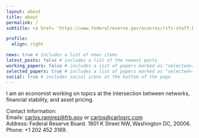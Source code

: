 ```yaml
---
layout: about
title: about
permalink: /
subtitle: <a href= 'https://www.federalreserve.gov/econres/rsfs-staff.htm'>Division of Research and Statistics. Federal Reserve Board.</a>

profile:
  align: right

news: true # includes a list of news items
latest_posts: false # includes a list of the newest posts
working_papers: false # includes a list of papers marked as "selected={false}"
selected_papers: true # includes a list of papers marked as "selected={true}"
social: true # includes social icons at the bottom of the page
---
```


I am an economist working on topics at the intersection between networks, financial stability, and asset pricing. 

Contact Information:<br>
Emails: <a href = "mailto: carlos.ramirez@frb.gov">carlos.ramirez@frb.gov </a> or <a href = "mailto: carlos@carlosrc.com">carlos@carlosrc.com </a> <br>
Address: Federal Reserve Board. 1801 K Street NW, Washington DC, 20006. <br>
Phone: +1 202 452 3169.

<br>

